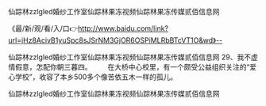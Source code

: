 仙踪林zzlgled婚纱工作室仙踪林果冻视频仙踪林果冻传媒贰佰信息网

《最/新/观/看/入/口👉http://www.baidu.com/link?url=jHz8AcivB1yuSpc8sJSrNM3GjOR6OSPiMLRbBTcVT1O&wd》--

仙踪林zzlgled婚纱工作室仙踪林果冻视频仙踪林果冻传媒贰佰信息网	29、我不虚情假意，怎配你朝三暮四。
　　在大桥中心校里，有一个颇受公益组织关注的“爱心学校”，收容了本乡500多个像苦依五木一样的孤儿。





仙踪林zzlgled婚纱工作室仙踪林果冻视频仙踪林果冻传媒贰佰信息网
